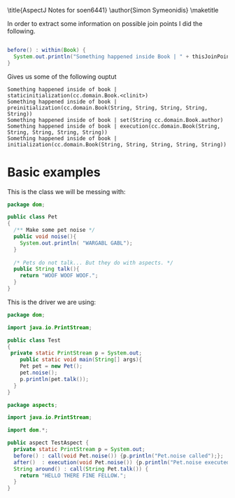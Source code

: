 \title{AspectJ Notes for soen6441} 
\author{Simon Symeonidis}
\maketitle

In order to extract some information on possible join points I did the
following. 

````java

before() : within(Book) {
  System.out.println("Something happened inside Book | " + thisJoinPoint);
}

````
Gives us some of the following ouptut 

````
Something happened inside of book | staticinitialization(cc.domain.Book.<clinit>)
Something happened inside of book | preinitialization(cc.domain.Book(String, String, String, String, String))
Something happened inside of book | set(String cc.domain.Book.author)
Something happened inside of book | execution(cc.domain.Book(String, String, String, String, String))
Something happened inside of book | initialization(cc.domain.Book(String, String, String, String, String))
````

# Basic examples

This is the class we will be messing with: 

````java
package dom;

public class Pet
{
  /** Make some pet noise */
  public void noise(){
    System.out.println( "WARGABL GABL");
  }
                
  /* Pets do not talk... But they do with aspects. */
  public String talk(){
    return "WOOF WOOF WOOF.";
  }
}
````

This is the driver we are using: 

````java
package dom;

import java.io.PrintStream;

public class Test
{
 private static PrintStream p = System.out;
    public static void main(String[] args){
    Pet pet = new Pet();
    pet.noise();
    p.println(pet.talk()); 
  }
}

````

````java
package aspects;

import java.io.PrintStream;

import dom.*;

public aspect TestAspect {
  private static PrintStream p = System.out;
  before() : call(void Pet.noise()) {p.println("Pet.noise called");};
  after()  : execution(void Pet.noise()) {p.println("Pet.noise executed");};
  String around() : call(String Pet.talk()) {
    return "HELLO THERE FINE FELLOW.";
  }
}

````


